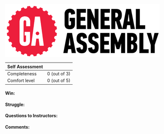 ![GA Cog](./cog.png)

| **Self Assessment** |              |
| ------------------- | ------------ |
| Completeness        | 0 (out of 3) |
| Comfort level       | 0 (out of 5) |

#### Win:

#### Struggle:

#### Questions to Instructors:

#### Comments:
